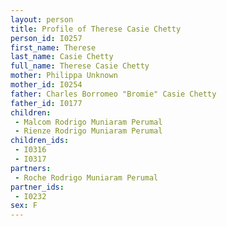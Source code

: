 ```yaml
---
layout: person
title: Profile of Therese Casie Chetty
person_id: I0257
first_name: Therese
last_name: Casie Chetty
full_name: Therese Casie Chetty
mother: Philippa Unknown
mother_id: I0254
father: Charles Borromeo "Bromie" Casie Chetty
father_id: I0177
children:
 - Malcom Rodrigo Muniaram Perumal
 - Rienze Rodrigo Muniaram Perumal
children_ids:
 - I0316
 - I0317
partners:
 - Roche Rodrigo Muniaram Perumal
partner_ids:
 - I0232
sex: F
---
```


